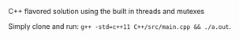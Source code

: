 C++ flavored solution using the built in threads and mutexes

Simply clone and run:
`g++ -std=c++11 C++/src/main.cpp && ./a.out`.
